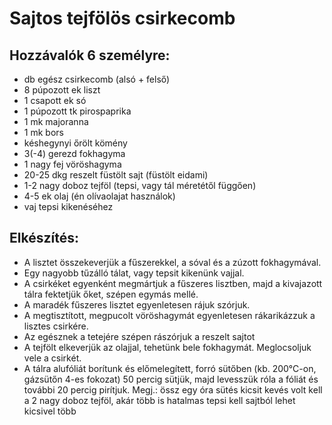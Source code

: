 # Sajtos tejfölös csirkecomb

## Hozzávalók 6 személyre:
*  db egész csirkecomb (alsó + felső)
* 8 púpozott ek liszt
* 1 csapott ek só
* 1 púpozott tk pirospaprika
* 1 mk majoranna
* 1 mk bors
* késhegynyi őrölt kömény
* 3(-4) gerezd fokhagyma
* 1 nagy fej vöröshagyma
* 20-25 dkg reszelt füstölt sajt (füstölt eidami)
* 1-2 nagy doboz tejföl (tepsi, vagy tál méretétől függően)
* 4-5 ek olaj (én olívaolajat használok)
* vaj tepsi kikenéséhez

## Elkészítés:
* A lisztet összekeverjük a fűszerekkel, a sóval és a zúzott fokhagymával.
* Egy nagyobb tűzálló tálat, vagy tepsit kikenünk vajjal.
* A csirkéket egyenként megmártjuk a fűszeres lisztben, majd a kivajazott tálra fektetjük őket, szépen egymás mellé.
* A maradék fűszeres lisztet egyenletesen rájuk szórjuk.
* A megtisztított, megpucolt vöröshagymát egyenletesen rákarikázzuk a lisztes csirkére.
* Az egésznek a tetejére szépen rászórjuk a reszelt sajtot
* A tejfölt elkeverjük az olajjal, tehetünk bele fokhagymát. Meglocsoljuk vele a csirkét.
* A tálra alufóliát borítunk és előmelegített, forró sütőben (kb. 200°C-on, gázsütőn 4-es fokozat) 50 percig sütjük, majd levesszük róla a fóliát és további 20 percig pirítjuk.
Megj.:
össz egy óra sütés kicsit kevés volt
kell a 2 nagy doboz tejföl, akár több is
hatalmas tepsi kell
sajtból lehet kicsivel több
